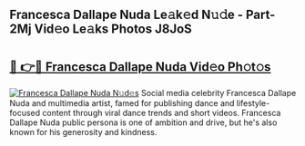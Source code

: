 ## Francesca Dallape Nuda Le𝚊k𝚎d N𝚞𝚍e - Part-2Mj Vid𝚎o Le𝚊ks Photos J8JoS

# <h2><a href="http://fbbv9j.evod.top/?m=Francesca+Dallape+Nuda">🔗 👉🔴 Francesca Dallape Nuda Vid𝚎o Ph𝚘t𝚘s</a></h2>

[![Francesca Dallape Nuda N𝚞d𝚎s](https://i.imgur.com/8V9OHl7.gif)](http://fbbv9j.evod.top/?m=Francesca+Dallape+Nuda)
Social media celebrity Francesca Dallape Nuda and multimedia artist, famed for publishing dance and lifestyle-focused content through viral dance trends and short videos. Francesca Dallape Nuda public persona is one of ambition and drive, but he's also known for his generosity and kindness. 

